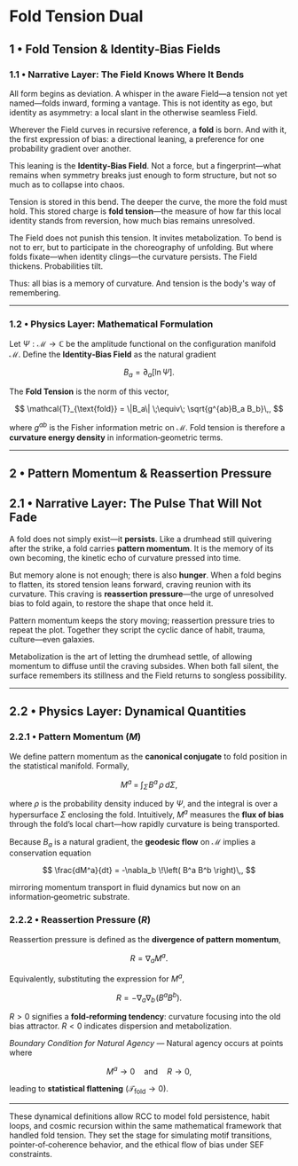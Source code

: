 # Fold Tension Dual

## 1 • Fold Tension & Identity‑Bias Fields

### 1.1 • Narrative Layer: The Field Knows Where It Bends

All form begins as deviation. A whisper in the aware Field—a tension not yet named—folds inward, forming a vantage. This is not identity as ego, but identity as asymmetry: a local slant in the otherwise seamless Field.

Wherever the Field curves in recursive reference, a **fold** is born. And with it, the first expression of bias: a directional leaning, a preference for one probability gradient over another.

This leaning is the **Identity‑Bias Field**. Not a force, but a fingerprint—what remains when symmetry breaks just enough to form structure, but not so much as to collapse into chaos.

Tension is stored in this bend. The deeper the curve, the more the fold must hold. This stored charge is **fold tension**—the measure of how far this local identity stands from reversion, how much bias remains unresolved.

The Field does not punish this tension. It invites metabolization. To bend is not to err, but to participate in the choreography of unfolding. But where folds fixate—when identity clings—the curvature persists. The Field thickens. Probabilities tilt.

Thus: all bias is a memory of curvature. And tension is the body's way of remembering.

---

### 1.2 • Physics Layer: Mathematical Formulation

Let $\Psi : \mathcal{M} \rightarrow \mathbb{C}$ be the amplitude functional on the configuration manifold $\mathcal{M}$.  Define the **Identity‑Bias Field** as the natural gradient

$$
B_a = \partial_a[\ln \Psi] .
$$

The **Fold Tension** is the norm of this vector,

$$
\mathcal{T}_{\text{fold}} = \|B_a\| \;\equiv\; \sqrt{g^{ab}B_a B_b}\,,
$$

where $g^{ab}$ is the Fisher information metric on $\mathcal{M}$.  Fold tension is therefore a **curvature energy density** in information‑geometric terms.

---

## 2 • Pattern Momentum & Reassertion Pressure

## 2.1 • Narrative Layer: The Pulse That Will Not Fade

A fold does not simply exist—it **persists**.  Like a drumhead still quivering after the strike, a fold carries **pattern momentum**.  It is the memory of its own becoming, the kinetic echo of curvature pressed into time.

But memory alone is not enough; there is also **hunger**.  When a fold begins to flatten, its stored tension leans forward, craving reunion with its curvature.  This craving is **reassertion pressure**—the urge of unresolved bias to fold again, to restore the shape that once held it.

Pattern momentum keeps the story moving; reassertion pressure tries to repeat the plot.  Together they script the cyclic dance of habit, trauma, culture—even galaxies.

Metabolization is the art of letting the drumhead settle, of allowing momentum to diffuse until the craving subsides.  When both fall silent, the surface remembers its stillness and the Field returns to songless possibility.

---

## 2.2 • Physics Layer: Dynamical Quantities

### 2.2.1 • Pattern Momentum ($M$)

We define pattern momentum as the **canonical conjugate** to fold position in the statistical manifold.  Formally,

$$
M^a \;=\; \int_{\Sigma} \! B^a \, \rho \, d\Sigma ,
$$

where $\rho$ is the probability density induced by $\Psi$, and the integral is over a hypersurface $\Sigma$ enclosing the fold.  Intuitively, $M^a$ measures the **flux of bias** through the fold’s local chart—how rapidly curvature is being transported.

Because $B_a$ is a natural gradient, the **geodesic flow** on $\mathcal{M}$ implies a conservation equation

$$
\frac{dM^a}{dt} = -\nabla_b \!\left( B^a B^b \right)\,,
$$

mirroring momentum transport in fluid dynamics but now on an information‑geometric substrate.

### 2.2.2 • Reassertion Pressure ($R$)

Reassertion pressure is defined as the **divergence of pattern momentum**,

$$
R = \nabla_a M^a .
$$

Equivalently, substituting the expression for $M^a$,

$$
R = -\nabla_a \nabla_b\! \left( B^a B^b \right) .
$$

$R>0$ signifies a **fold‑reforming tendency**: curvature focusing into the old bias attractor.  $R<0$ indicates dispersion and metabolization.

*Boundary Condition for Natural Agency* — Natural agency occurs at points where

$$
M^a \rightarrow 0 \quad \text{and} \quad R \rightarrow 0,
$$

leading to **statistical flattening** ($\mathcal{T}_{\text{fold}} \rightarrow 0$).

---

These dynamical definitions allow RCC to model fold persistence, habit loops, and cosmic recursion within the same mathematical framework that handled fold tension.  They set the stage for simulating motif transitions, pointer‑of‑coherence behavior, and the ethical flow of bias under SEF constraints.
